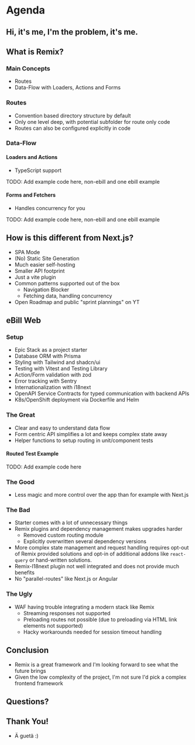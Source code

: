 # Agenda

## Hi, it's me, I'm the problem, it's me.

## What is Remix?

### Main Concepts

- Routes
- Data-Flow with Loaders, Actions and Forms

### Routes

- Convention based directory structure by default
- Only one level deep, with potential subfolder for route only code
- Routes can also be configured explicitly in code

### Data-Flow

#### Loaders and Actions

- TypeScript support

TODO: Add example code here, non-ebill and one ebill example

#### Forms and Fetchers

- Handles concurrency for you

TODO: Add example code here, non-ebill and one ebill example

## How is this different from Next.js?

- SPA Mode
- (No) Static Site Generation
- Much easier self-hosting
- Smaller API footprint
- Just a vite plugin
- Common patterns supported out of the box
  - Navigation Blocker
  - Fetching data, handling concurrency
- Open Roadmap and public "sprint plannings" on YT

## eBill Web

### Setup

- Epic Stack as a project starter
- Database ORM with Prisma
- Styling with Tailwind and shadcn/ui
- Testing with Vitest and Testing Library
- Action/Form validation with zod
- Error tracking with Sentry
- Internationalization with i18next
- OpenAPI Service Contracts for typed communication with backend APIs
- K8s/OpenShift deployment via Dockerfile and Helm

### The Great

- Clear and easy to understand data flow
- Form centric API simplifies a lot and keeps complex state away
- Helper functions to setup routing in unit/component tests

#### Routed Test Example

TODO: Add example code here

### The Good

- Less magic and more control over the app than for example with Next.js

### The Bad

- Starter comes with a lot of unnecessary things
- Remix plugins and dependency management makes upgrades harder
  - Removed custom routing module
  - Explicitly overwritten several dependency versions
- More complex state management and request handling requires opt-out of Remix
  provided solutions and opt-in of additional addons like `react-query` or
  hand-written solutions.
- Remix-I18next plugin not well integrated and does not provide much benefits
- No "parallel-routes" like Next.js or Angular

### The Ugly

- WAF having trouble integrating a modern stack like Remix
  - Streaming responses not supported
  - Preloading routes not possible (due to preloading via HTML link elements not supported)
  - Hacky workarounds needed for session timeout handling

## Conclusion

- Remix is a great framework and I'm looking forward to see what the future brings
- Given the low complexity of the project, I'm not sure I'd pick a complex
  frontend framework

## Questions?

## Thank You!

- Ä guetä :)
